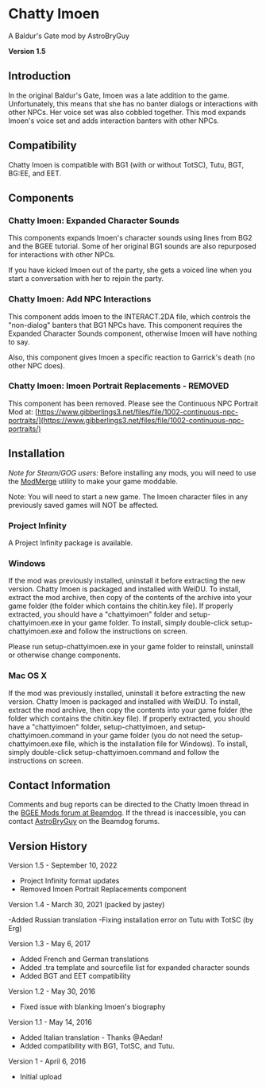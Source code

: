 # Chatty Imoen
A Baldur's Gate mod by AstroBryGuy

**Version 1.5**

## Introduction

In the original Baldur's Gate, Imoen was a late addition to the game. Unfortunately, this means that she has no banter dialogs or interactions with other NPCs. Her voice set was also cobbled together. This mod expands Imoen's voice set and adds interaction banters with other NPCs. 


## Compatibility

Chatty Imoen is compatible with BG1 (with or without TotSC), Tutu, BGT, BG:EE, and EET.


## Components

### Chatty Imoen: Expanded Character Sounds

This components expands Imoen's character sounds using lines from BG2 and the BGEE tutorial. Some of her original BG1 sounds are also repurposed for interactions with other NPCs.

If you have kicked Imoen out of the party, she gets a voiced line when you start a conversation with her to rejoin the party.

### Chatty Imoen: Add NPC Interactions

This component adds Imoen to the INTERACT.2DA file, which controls the "non-dialog" banters that BG1 NPCs have. This component requires the Expanded Character Sounds component, otherwise Imoen will have nothing to say.

Also, this component gives Imoen a specific reaction to Garrick's death (no other NPC does).

### Chatty Imoen: Imoen Portrait Replacements - REMOVED

This component has been removed. Please see the Continuous NPC Portrait Mod at: [https://www.gibberlings3.net/files/file/1002-continuous-npc-portraits/](https://www.gibberlings3.net/files/file/1002-continuous-npc-portraits/)


## Installation

*Note for Steam/GOG users:* Before installing any mods, you will need to use the [ModMerge](https://forums.beamdog.com/discussion/50441/modmerge-merge-your-steam-gog-zip-based-dlc-into-something-weidu-nearinfinity-dltcep-can-use/p1) utility to make your game moddable.

Note: You will need to start a new game. The Imoen character files in any previously saved games will NOT be affected.

### Project Infinity
A Project Infinity package is available.

### Windows 
If the mod was previously installed, uninstall it before extracting the new version. Chatty Imoen is packaged and installed with WeiDU. To install, extract the mod archive, then copy of the contents of the archive into your game folder (the folder which contains the chitin.key file). If properly extracted, you should have a "chattyimoen" folder and setup-chattyimoen.exe in your game folder. To install, simply double-click setup-chattyimoen.exe and follow the instructions on screen. 

Please run setup-chattyimoen.exe in your game folder to reinstall, uninstall or otherwise change components. 

### Mac OS X 
If the mod was previously installed, uninstall it before extracting the new version. Chatty Imoen is packaged and installed with WeiDU. To install, extract the mod archive, then copy the contents into your game folder (the folder which contains the chitin.key file). If properly extracted, you should have a "chattyimoen" folder, setup-chattyimoen, and setup-chattyimoen.command in your game folder (you do not need the setup-chattyimoen.exe file, which is the installation file for Windows). To install, simply double-click setup-chattyimoen.command and follow the instructions on screen. 


## Contact Information

Comments and bug reports can be directed to the Chatty Imoen thread in the [BGEE Mods forum at Beamdog](https://forums.beamdog.com/discussion/51443/chatty-imoen).  If the thread is inaccessible, you can contact [AstroBryGuy](https://forums.beamdog.com/profile/AstroBryGuy) on the Beamdog forums.


## Version History

Version 1.5 - September 10, 2022

- Project Infinity format updates
- Removed Imoen Portrait Replacements component

Version 1.4 - March 30, 2021 (packed by jastey)

-Added Russian translation
-Fixing installation error on Tutu with TotSC (by Erg)

Version 1.3 - May 6, 2017

- Added French and German translations
- Added .tra template and sourcefile list for expanded character sounds
- Added BGT and EET compatibility

Version 1.2 - May 30, 2016

- Fixed issue with blanking Imoen's biography

Version 1.1 - May 14, 2016

- Added Italian translation - Thanks @Aedan!
- Added compatibility with BG1, TotSC, and Tutu.

Version 1 - April 6, 2016

- Initial upload
